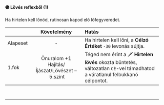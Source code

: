 #### 🟣 Lövés reflexből (1)

Ha hirtelen kell lőnöd, rutinosan kapod elő lőfegyveredet.

| |  Követelmény | Hatás  |
| :----------- | :-----------: | :----------- |
| Alapeset| - | Ha hirtelen kell lőni, a **Célzó Értéket** `-30` levonás sújtja. |
| 1.fok | Önuralom +1<br />Hajítás/Íjászat/Lövészet&nbsp;–&nbsp;5.szint | Téged nem érint a 🗡️ **Hirtelen lövés** okozta büntetés, változatlan `CÉ`-vel támadhatod a váratlanul felbukkanó célpontot. |

<br />

---
